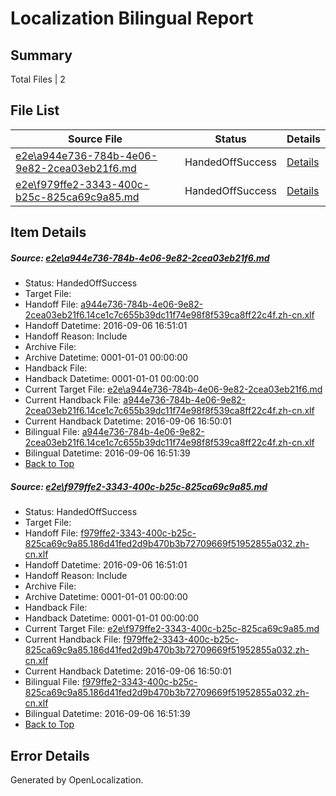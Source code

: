 # <a name='report-top'></a> Localization Bilingual Report

## Summary
 Total Files | 2

## File List
 Source File | Status | Details 
 ----------- | ------ | ------- 
 [e2e\a944e736-784b-4e06-9e82-2cea03eb21f6.md](https://github.com/OpenLocalizationTestOrg/ol-test0/blob/42e754fc678c75fa7c56172366a9c041d6667722/e2e/a944e736-784b-4e06-9e82-2cea03eb21f6.md) | HandedOffSuccess | [Details](#4ea06f24712df2db0a96adc081bda16a5a514ef63)
 [e2e\f979ffe2-3343-400c-b25c-825ca69c9a85.md](https://github.com/OpenLocalizationTestOrg/ol-test0/blob/42e754fc678c75fa7c56172366a9c041d6667722/e2e/f979ffe2-3343-400c-b25c-825ca69c9a85.md) | HandedOffSuccess | [Details](#f72fb3c191c2c265f815771b9d43f3fed27d7ce84)

## Item Details
##### <a name='4ea06f24712df2db0a96adc081bda16a5a514ef63'></a> Source: [e2e\a944e736-784b-4e06-9e82-2cea03eb21f6.md](https://github.com/OpenLocalizationTestOrg/ol-test0/blob/42e754fc678c75fa7c56172366a9c041d6667722/e2e/a944e736-784b-4e06-9e82-2cea03eb21f6.md)
* Status: HandedOffSuccess
* Target File: 
* Handoff File: [a944e736-784b-4e06-9e82-2cea03eb21f6.14ce1c7c655b39dc11f74e98f8f539ca8ff22c4f.zh-cn.xlf](https://github.com/OpenLocalizationTestOrg/ol-test0-handoff/blob/c5f7a83da3184f400f4ac1e02ff6a2b95b3b80be/ol-handoff/OpenLocalizationTestOrg/ol-test0-zhcn/ci/ht/a944e736-784b-4e06-9e82-2cea03eb21f6.14ce1c7c655b39dc11f74e98f8f539ca8ff22c4f.zh-cn.xlf)
* Handoff Datetime: 2016-09-06 16:51:01
* Handoff Reason: Include
* Archive File: 
* Archive Datetime: 0001-01-01 00:00:00
* Handback File: 
* Handback Datetime: 0001-01-01 00:00:00
* Current Target File: [e2e\a944e736-784b-4e06-9e82-2cea03eb21f6.md](https://github.com/OpenLocalizationTestOrg/ol-test0-zhcn/blob/b15b06d8be8c272bcfe96f2b9749635fc8247e3c/e2e/a944e736-784b-4e06-9e82-2cea03eb21f6.md)
* Current Handback File: [a944e736-784b-4e06-9e82-2cea03eb21f6.14ce1c7c655b39dc11f74e98f8f539ca8ff22c4f.zh-cn.xlf](https://github.com/OpenLocalizationTestOrg/ol-test0-handback/blob/b544736b4252948a9b1a7044837ee6fc3aee6a51/ol-handback/OpenLocalizationTestOrg/ol-test0-zhcn/ci/ht/a944e736-784b-4e06-9e82-2cea03eb21f6.14ce1c7c655b39dc11f74e98f8f539ca8ff22c4f.zh-cn.xlf)
* Current Handback Datetime: 2016-09-06 16:50:01
* Bilingual File: [a944e736-784b-4e06-9e82-2cea03eb21f6.14ce1c7c655b39dc11f74e98f8f539ca8ff22c4f.zh-cn.xlf](https://github.com/OpenLocalizationTestOrg/ol-test0-handback/blob/b544736b4252948a9b1a7044837ee6fc3aee6a51/ol-handback/OpenLocalizationTestOrg/ol-test0-zhcn/ci/ht/a944e736-784b-4e06-9e82-2cea03eb21f6.14ce1c7c655b39dc11f74e98f8f539ca8ff22c4f.zh-cn.xlf)
* Bilingual Datetime: 2016-09-06 16:51:39
* [Back to Top](#report-top)

##### <a name='f72fb3c191c2c265f815771b9d43f3fed27d7ce84'></a> Source: [e2e\f979ffe2-3343-400c-b25c-825ca69c9a85.md](https://github.com/OpenLocalizationTestOrg/ol-test0/blob/42e754fc678c75fa7c56172366a9c041d6667722/e2e/f979ffe2-3343-400c-b25c-825ca69c9a85.md)
* Status: HandedOffSuccess
* Target File: 
* Handoff File: [f979ffe2-3343-400c-b25c-825ca69c9a85.186d41fed2d9b470b3b72709669f51952855a032.zh-cn.xlf](https://github.com/OpenLocalizationTestOrg/ol-test0-handoff/blob/c5f7a83da3184f400f4ac1e02ff6a2b95b3b80be/ol-handoff/OpenLocalizationTestOrg/ol-test0-zhcn/ci/ht/f979ffe2-3343-400c-b25c-825ca69c9a85.186d41fed2d9b470b3b72709669f51952855a032.zh-cn.xlf)
* Handoff Datetime: 2016-09-06 16:51:01
* Handoff Reason: Include
* Archive File: 
* Archive Datetime: 0001-01-01 00:00:00
* Handback File: 
* Handback Datetime: 0001-01-01 00:00:00
* Current Target File: [e2e\f979ffe2-3343-400c-b25c-825ca69c9a85.md](https://github.com/OpenLocalizationTestOrg/ol-test0-zhcn/blob/b15b06d8be8c272bcfe96f2b9749635fc8247e3c/e2e/f979ffe2-3343-400c-b25c-825ca69c9a85.md)
* Current Handback File: [f979ffe2-3343-400c-b25c-825ca69c9a85.186d41fed2d9b470b3b72709669f51952855a032.zh-cn.xlf](https://github.com/OpenLocalizationTestOrg/ol-test0-handback/blob/b544736b4252948a9b1a7044837ee6fc3aee6a51/ol-handback/OpenLocalizationTestOrg/ol-test0-zhcn/ci/ht/f979ffe2-3343-400c-b25c-825ca69c9a85.186d41fed2d9b470b3b72709669f51952855a032.zh-cn.xlf)
* Current Handback Datetime: 2016-09-06 16:50:01
* Bilingual File: [f979ffe2-3343-400c-b25c-825ca69c9a85.186d41fed2d9b470b3b72709669f51952855a032.zh-cn.xlf](https://github.com/OpenLocalizationTestOrg/ol-test0-handback/blob/b544736b4252948a9b1a7044837ee6fc3aee6a51/ol-handback/OpenLocalizationTestOrg/ol-test0-zhcn/ci/ht/f979ffe2-3343-400c-b25c-825ca69c9a85.186d41fed2d9b470b3b72709669f51952855a032.zh-cn.xlf)
* Bilingual Datetime: 2016-09-06 16:51:39
* [Back to Top](#report-top)


## Error Details

Generated by OpenLocalization.
